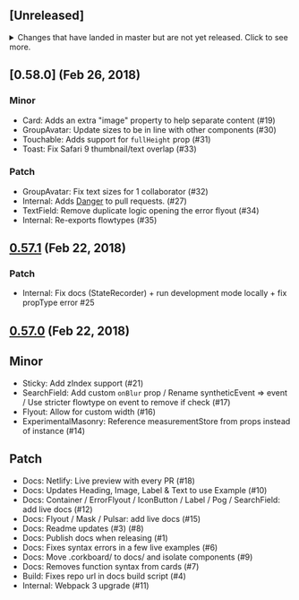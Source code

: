 ## [Unreleased]

<details>
  <summary>
    Changes that have landed in master but are not yet released.
    Click to see more.
  </summary>

### Minor

* Masonry: Promotes ExperimentalMasonry to be Masonry. Complete re-write of
  measuring etc. (#46)
* Sticky: Fallback to position relative in IE11 (#51)
* SelectList: Hardcode 40px height for consistency (#57)

### Patch

* Internal: Split docs & integration tests into individual packages (#22)
* Flyout: Update the docs with correct flowtypes (#37)
* Internal: Removes [corkboard](https://yarnpkg.com/en/package/corkboard) from the docs (#41)
* Internal: User prettier for markdown and css (#45)
* Internal: Add script to run watcher & docs build concurrently (#49)
* Docs: Readme update to start docs server (#47)
* Docs: fix github source link (#50)
* Internal: IE11 fixes: fix images in docs / fix scrollbar always showing on proptable (#51)
* Docs: Use [create-react-app](https://github.com/facebook/create-react-app) to build and run the docs (#42)
* Docs: Add live docs for Tooltip (#63)
* Docs: Add live docs to Tabs (#65)
* Docs: Add live docs to Spinner (#66)
* Docs: Add live docs to SelectList (#69)
* Flow: Update the Flow typing for `children` prop to be up to date with Flow version (#70)

</details>

## [0.58.0] (Feb 26, 2018)

### Minor

* Card: Adds an extra "image" property to help separate content (#19)
* GroupAvatar: Update sizes to be in line with other components (#30)
* Touchable: Adds support for `fullHeight` prop (#31)
* Toast: Fix Safari 9 thumbnail/text overlap (#33)

### Patch

* GroupAvatar: Fix text sizes for 1 collaborator (#32)
* Internal: Adds [Danger](http://danger.systems/js/) to pull requests. (#27)
* TextField: Remove duplicate logic opening the error flyout (#34)
* Internal: Re-exports flowtypes (#35)

## [0.57.1] (Feb 22, 2018)

### Patch

* Internal: Fix docs (StateRecorder) + run development mode locally + fix propType error #25

## [0.57.0] (Feb 22, 2018)

## Minor

* Sticky: Add zIndex support (#21)
* SearchField: Add custom `onBlur` prop / Rename syntheticEvent => event / Use stricter flowtype on event to remove if check (#17)
* Flyout: Allow for custom width (#16)
* ExperimentalMasonry: Reference measurementStore from props instead of instance (#14)

## Patch

* Docs: Netlify: Live preview with every PR (#18)
* Docs: Updates Heading, Image, Label & Text to use Example (#10)
* Docs: Container / ErrorFlyout / IconButton / Label / Pog / SearchField: add live docs (#12)
* Docs: Flyout / Mask / Pulsar: add live docs (#15)
* Docs: Readme updates (#3) (#8)
* Docs: Publish docs when releasing (#1)
* Docs: Fixes syntax errors in a few live examples (#6)
* Docs: Move .corkboard/ to docs/ and isolate components (#9)
* Docs: Removes function syntax from cards (#7)
* Build: Fixes repo url in docs build script (#4)
* Internal: Webpack 3 upgrade (#11)

[0.57.1]: https://deploy-preview-26--gestalt.netlify.com/
[0.57.0]: https://deploy-preview-24--gestalt.netlify.com/
